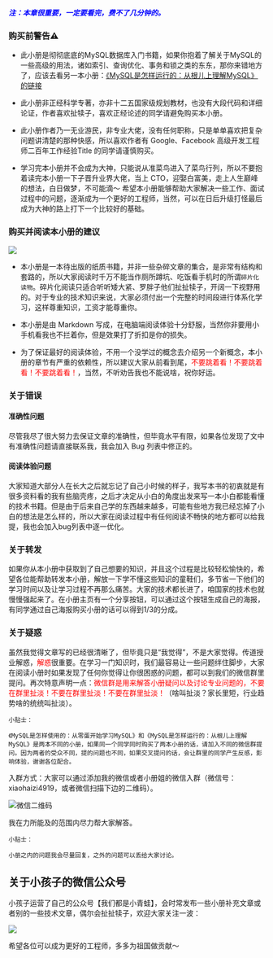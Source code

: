 <span style="color:blue"><b><i>注：本章很重要，一定要看完，费不了几分钟的。</i></b></span>


### 购买前警告⚠️
- 此小册是彻彻底底的MySQL数据库入门书籍，如果你抱着了解关于MySQL的一些高级的用法，诸如索引、查询优化、事务和锁之类的东东，那你来错地方了，应该去看另一本小册：[《MySQL是怎样运行的：从根儿上理解MySQL》的链接](https://juejin.im/book/6844733769996304392?referrer=5bff96c6e51d45452f2d6f95)

- 此小册非正经科学专著，亦非十二五国家级规划教材，也没有大段代码和详细论证，作者喜欢扯犊子，喜欢正经论述的同学请避免购买本小册。

- 此小册作者乃一无业游民，非专业大佬，没有任何职称，只是单单喜欢把复杂问题讲清楚的那种快感，所以喜欢作者有 Google、Facebook 高级开发工程师二百年工作经验Title 的同学请谨慎购买。

- 学习完本小册并不会成为大神，只能说从准菜鸟进入了菜鸟行列，所以不要抱着读完本小册一下子晋升业界大佬，当上 CTO，迎娶白富美，走上人生巅峰的想法，白日做梦，不可能滴～ 希望本小册能够帮助大家解决一些工作、面试过程中的问题，逐渐成为一个更好的工程师，当然，可以在日后升级打怪最后成为大神的路上打下一个比较好的基础。

### 购买并阅读本小册的建议
![](https://p1-jj.byteimg.com/tos-cn-i-t2oaga2asx/gold-user-assets/2019/2/22/169142638c71b5dc~tplv-t2oaga2asx-image.image)

- 本小册是一本待出版的纸质书籍，并非一些杂碎文章的集合，是非常有结构和套路的，所以大家阅读时千万不能当作厕所蹲坑、吃饭看手机时的所谓`碎片化读物`。碎片化阅读只适合听听矮大紧、罗胖子他们扯扯犊子，开阔一下视野用的。对于专业的技术知识来说，大家必须付出一个完整的时间段进行体系化学习，这样尊重知识，工资才能尊重你。

- 本小册是由 Markdown 写成，在电脑端阅读体验十分舒服，当然你非要用小手机看我也不拦着你，但是效果打了折扣是你的损失。

- 为了保证最好的阅读体验，不用一个没学过的概念去介绍另一个新概念，本小册的章节有严重的依赖性，所以建议大家从前看到尾，<span style="color:red">不要跳着看！不要跳着看！不要跳着看！</span>，当然，不听劝告我也不能说啥，祝你好运。

### 关于错误

#### 准确性问题
尽管我尽了很大努力去保证文章的准确性，但毕竟水平有限，如果各位发现了文中有准确性问题请直接联系我，我会加入 Bug 列表中修正的。

#### 阅读体验问题
大家知道大部分人在长大之后就忘记了自己小时候的样子，我写本书的初衷就是有很多资料看的我有些脑壳疼，之后才决定从小白的角度出发来写一本小白都能看懂的技术书籍。但是由于后来自己学的东西越来越多，可能有些地方我已经忘掉了小白的想法是怎么样的，所以大家在阅读过程中有任何阅读不畅快的地方都可以给我提，我也会加入bug列表中逐一优化。

### 关于转发
如果你从本小册中获取到了自己想要的知识，并且这个过程是比较轻松愉快的，希望各位能帮助转发本小册，解放一下学不懂这些知识的童鞋们，多节省一下他们的学习时间以及让学习过程不再那么痛苦。大家的技术都长进了，咱国家的技术也就慢慢强起来了。在小册主页有一个分享按钮，可以通过这个按钮生成自己的海报，有同学通过自己海报购买小册的话可以得到1/3的分成。

### 关于疑惑

虽然我觉得文章写的已经很清晰了，但毕竟只是“我觉得”，不是大家觉得。传道授业解惑，<span style="color:red">解惑</span>很重要。在学习一门知识时，我们最容易让一些问题绊住脚步，大家在阅读小册时如果发现了任何你觉得让你很困惑的问题，都可以到我们的微信群里提问。再次特意声明一点：<span style="color:red">微信群是用来解答小册疑问以及讨论专业问题的，不要在群里扯淡！不要在群里扯淡！不要在群里扯淡！</span>（啥叫扯淡？家长里短，行业趋势啥的统统叫扯淡）。
```!
小贴士：

《MySQL是怎样使用的：从零蛋开始学习MySQL》和《MySQL是怎样运行的：从根儿上理解MySQL》是两本不同的小册，如果同一个同学同时购买了两本小册的话，请加入不同的微信群提问。因为两者的受众不同，提的问题也不同，如果交叉提问的话，会让群里的同学产生反感，影响体验，谢谢各位配合。
```

入群方式：大家可以通过添加我的微信或者小册姐的微信入群（微信号：xiaohaizi4919，或者微信扫描下边的二维码）。

![](https://p1-jj.byteimg.com/tos-cn-i-t2oaga2asx/gold-user-assets/2019/7/14/16bee4480039a721~tplv-t2oaga2asx-image.image "微信二维码")

我在力所能及的范围内尽力帮大家解答。

```!
小贴士：

小册之内的问题我会尽量回复，之外的问题可以丢给大家讨论。
```

## 关于小孩子的微信公众号
小孩子运营了自己的公众号【我们都是小青蛙】，会时常发布一些小册补充文章或者别的一些技术文章，偶尔会扯扯犊子，欢迎大家关注一波：

![](https://p1-jj.byteimg.com/tos-cn-i-t2oaga2asx/gold-user-assets/2019/4/18/16a2e7131c8643e4~tplv-t2oaga2asx-image.image)

希望各位可以成为更好的工程师，多多为祖国做贡献～

